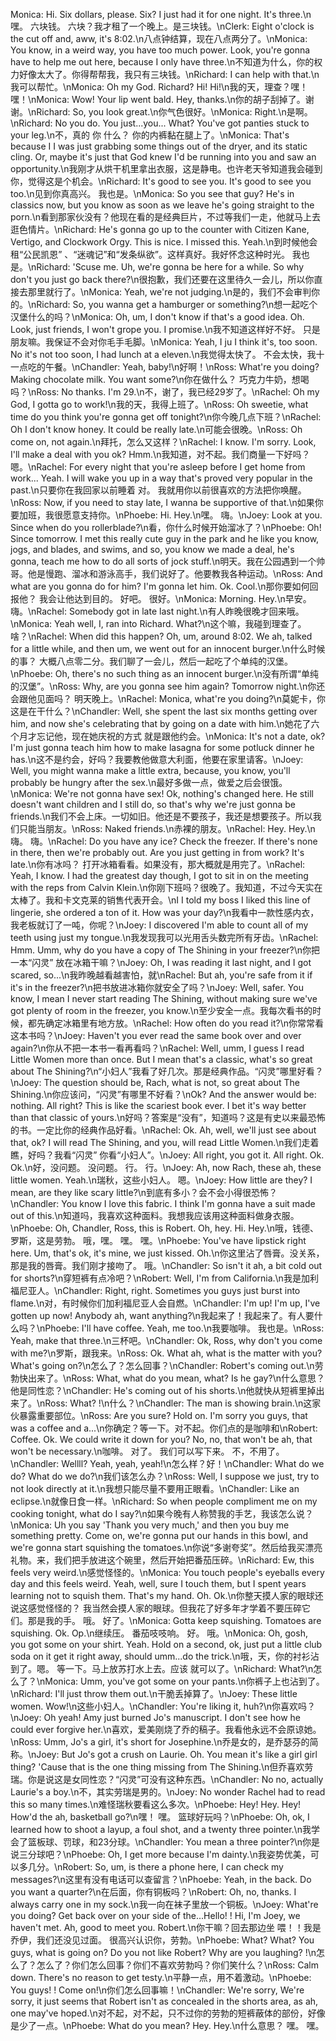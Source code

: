 Monica: Hi. Six dollars, please. Six? I just had it for one night. It's three.\n嘿。 六块钱。 六块？我才租了一个晚上。是三块钱。\nClerk: Eight o'clock is the cut off and, aww, it's 8:02.\n八点钟结算，现在八点两分了。\nMonica: You know, in a weird way, you have too much power. Look, you're gonna have to help me out here, because I only have three.\n不知道为什么，你的权力好像太大了。你得帮帮我，我只有三块钱。\nRichard: I can help with that.\n我可以帮忙。\nMonica: Oh my God. Richard? Hi! Hi!\n我的天，理查？嘿！ 嘿！\nMonica: Wow! Your lip went bald. Hey, thanks.\n你的胡子刮掉了。谢谢。\nRichard: So, you look great.\n你气色很好。\nMonica: Right.\n是啊。\nRichard: No you do. You just...you... What? You've got panties stuck to your leg.\n不，真的 你 什么？ 你的内裤黏在腿上了。\nMonica: That's because I I was just grabbing some things out of the dryer, and its static cling. Or, maybe it's just that God knew I'd be running into you and saw an opportunity.\n我刚才从烘干机里拿出衣服，这是静电。也许老天爷知道我会碰到你，觉得这是个机会。\nRichard: It's good to see you. It's good to see you too.\n见到你真高兴。 我也是。\nMonica: So you see that guy? He's in classics now, but you know as soon as we leave he's going straight to the porn.\n看到那家伙没有？他现在看的是经典巨片，不过等我们一走，他就马上去逛色情片。\nRichard: He's gonna go up to the counter with Citizen Kane, Vertigo, and Clockwork Orgy. This is nice. I missed this. Yeah.\n到时候他会租“公民凯恩” 、“迷魂记”和“发条纵欲”。这样真好。我好怀念这种时光。 我也是。\nRichard: 'Scuse me. Uh, we're gonna be here for a while. So why don't you just go back there?\n很抱歉，我们还要在这里待久一会儿，所以你直接去那里就行了。\nMonica: Yeah, we're not judging.\n是的，我们不会审判你的。\nRichard: So, you wanna get a hamburger or something?\n想一起吃个汉堡什么的吗？\nMonica: Oh, um, I don't know if that's a good idea. Oh. Look, just friends, I won't grope you. I promise.\n我不知道这样好不好。 只是朋友嘛。我保证不会对你毛手毛脚。\nMonica: Yeah, I ju I think it's, too soon. No it's not too soon, I had lunch at a eleven.\n我觉得太快了。 不会太快，我十一点吃的午餐。\nChandler: Yeah, baby!\n好啊！\nRoss: What're you doing? Making chocolate milk. You want some?\n你在做什么？ 巧克力牛奶，想喝吗？\nRoss: No thanks. I'm 29.\n不，谢了，我已经29岁了。\nRachel: Oh my God, I gotta go to work!\n我的天，我得上班了。\nRoss: Oh sweetie, what time do you think you're gonna get off tonight?\n你今晚几点下班？\nRachel: Oh I don't know honey. It could be really late.\n可能会很晚。\nRoss: Oh come on, not again.\n拜托，怎么又这样？\nRachel: I know. I'm sorry. Look, I'll make a deal with you ok? Hmm.\n我知道，对不起。我们商量一下好吗？ 嗯。\nRachel: For every night that you're asleep before I get home from work... Yeah. I will wake you up in a way that's proved very popular in the past.\n只要你在我回家以前睡着 对。 我就用你以前很喜欢的方法把你唤醒。\nRoss: Now, if you need to stay late, I wanna be supportive of that.\n如果你要加班，我很愿意支持你。\nPhoebe: Hi. Hey.\n嘿。 嗨。\nJoey: Look at you. Since when do you rollerblade?\n看，你什么时候开始溜冰了？\nPhoebe: Oh! Since tomorrow. I met this really cute guy in the park and he like you know, jogs, and blades, and swims, and so, you know we made a deal, he's gonna, teach me how to do all sorts of jock stuff.\n明天。我在公园遇到一个帅哥。他是慢跑、溜冰和游泳高手，我们说好了。他要教我各种运动。\nRoss: And what are you gonna do for him? I'm gonna let him. Ok. Cool.\n那你要如何回报他？ 我会让他达到目的。 好吧。 很好。\nMonica: Morning. Hey.\n早安。 嗨。\nRachel: Somebody got in late last night.\n有人昨晚很晚才回来哦。\nMonica: Yeah well, I, ran into Richard. What?\n这个嘛，我碰到理查了。 啥？\nRachel: When did this happen? Oh, um, around 8:02. We ah, talked for a little while, and then um, we went out for an innocent burger.\n什么时候的事？ 大概八点零二分。我们聊了一会儿，然后一起吃了个单纯的汉堡。\nPhoebe: Oh, there's no such thing as an innocent burger.\n没有所谓“单纯的汉堡”。\nRoss: Why, are you gonna see him again? Tomorrow night.\n你还会跟他见面吗？ 明天晚上。\nRachel: Monica, what're you doing?\n莫妮卡，你这是在干什么？\nChandler: Well, she spent the last six months getting over him, and now she's celebrating that by going on a date with him.\n她花了六个月才忘记他，现在她庆祝的方式 就是跟他约会。\nMonica: It's not a date, ok? I'm just gonna teach him how to make lasagna for some potluck dinner he has.\n这不是约会，好吗？我要教他做意大利面，他要在家里请客。\nJoey: Well, you might wanna make a little extra, because, you know, you'll probably be hungry after the sex.\n最好多做一点，做爱之后会很饿。\nMonica: We're not gonna have sex! Ok, nothing's changed here. He still doesn't want children and I still do, so that's why we're just gonna be friends.\n我们不会上床。一切如旧。他还是不要孩子，我还是想要孩子。所以我们只能当朋友。\nRoss: Naked friends.\n赤裸的朋友。\nRachel: Hey. Hey.\n嗨。 嗨。\nRachel: Do you have any ice? Check the freezer. If there's none in there, then we're probably out. Are you just getting in from work? It's late.\n你有冰吗？ 打开冰箱看看。如果没有，那大概就是用完了。\nRachel: Yeah, I know. I had the greatest day though, I got to sit in on the meeting with the reps from Calvin Klein.\n你刚下班吗？很晚了。我知道，不过今天实在太棒了。我和卡文克莱的销售代表开会。\nI I told my boss I liked this line of lingerie, she ordered a ton of it. How was your day?\n我看中一款性感内衣，我老板就订了一吨，你呢？\nJoey: I discovered I'm able to count all of my teeth using just my tongue.\n我发现我可以光用舌头数完所有牙齿。\nRachel: Hmm. Umm, why do you have a copy of The Shining in your freezer?\n你把一本“闪灵” 放在冰箱干嘛？\nJoey: Oh, I was reading it last night, and I got scared, so...\n我昨晚越看越害怕，就\nRachel: But ah, you're safe from it if it's in the freezer?\n把书放进冰箱你就安全了吗？\nJoey: Well, safer. You know, I mean I never start reading The Shining, without making sure we've got plenty of room in the freezer, you know.\n至少安全一点。我每次看书的时候，都先确定冰箱里有地方放。\nRachel: How often do you read it?\n你常常看这本书吗？\nJoey: Haven't you ever read the same book over and over again?\n你从不把一本书一看再看吗？\nRachel: Well, umm, I guess I read Little Women more than once. But I mean that's a classic, what's so great about The Shining?\n“小妇人”我看了好几次。那是经典作品。“闪灵”哪里好看？\nJoey: The question should be, Rach, what is not, so great about The Shining.\n你应该问，“闪灵”有哪里不好看？\nOk? And the answer would be: nothing. All right? This is like the scariest book ever. I bet it's way better than that classic of yours.\n好吗？答案是“没有”，知道吗？这是有史以来最恐怖的书。一定比你的经典作品好看。\nRachel: Ok. Ah, well, we'll just see about that, ok? I will read The Shining, and you, will read Little Women.\n我们走着瞧，好吗？我看“闪灵” 你看“小妇人”。\nJoey: All right, you got it. All right. Ok. Ok.\n好，没问题。 没问题。 行。 行。\nJoey: Ah, now Rach, these ah, these little women. Yeah.\n瑞秋，这些小妇人。 嗯。\nJoey: How little are they? I mean, are they like scary little?\n到底有多小？会不会小得很恐怖？\nChandler: You know I love this fabric. I think I'm gonna have a suit made out of this.\n知道吗，我喜欢这种面料。我想我应该用这种面料做身衣服。\nPhoebe: Oh, Chandler, Ross, this is Robert. Oh, hey. Hi. Hey.\n哦，钱德、罗斯，这是劳勃。 哦，嘿。 嘿。 嘿。\nPhoebe: You've have lipstick right here. Um, that's ok, it's mine, we just kissed. Oh.\n你这里沾了唇膏。没关系，那是我的唇膏。我们刚才接吻了。 哦。\nChandler: So isn't it ah, a bit cold out for shorts?\n穿短裤有点冷吧？\nRobert: Well, I'm from California.\n我是加利福尼亚人。\nChandler: Right, right. Sometimes you guys just burst into flame.\n对，有时候你们加利福尼亚人会自燃。\nChandler: I'm up! I'm up, I've gotten up now! Anybody ah, want anything?\n我起来了！我起来了。有人要什么吗？\nPhoebe: I'll have coffee. Yeah, me too.\n我要咖啡。 我也是。\nRoss: Yeah, make that three.\n三杯吧。\nChandler: Ok, Ross, why don't you come with me?\n罗斯，跟我来。\nRoss: Ok. What ah, what is the matter with you? What's going on?\n怎么了？怎么回事？\nChandler: Robert's coming out.\n劳勃快出来了。\nRoss: What, what do you mean, what? Is he gay?\n什么意思？他是同性恋？\nChandler: He's coming out of his shorts.\n他就快从短裤里掉出来了。\nRoss: What? !\n什么？\nChandler: The man is showing brain.\n这家伙暴露重要部位。\nRoss: Are you sure? Hold on. I'm sorry you guys, that was a coffee and a...\n你确定？等一下。对不起。你们点的是咖啡和\nRobert: Coffee. Ok. We could write it down for you? No, no, that won't be ah, that won't be necessary.\n咖啡。 对了。 我们可以写下来。 不，不用了。\nChandler: Wellll? Yeah, yeah, yeah!\n怎么样？好！\nChandler: What do we do? What do we do?\n我们该怎么办？\nRoss: Well, I suppose we just, try to not look directly at it.\n我想只能尽量不要用正眼看。\nChandler: Like an eclipse.\n就像日食一样。\nRichard: So when people compliment me on my cooking tonight, what do I say?\n如果今晚有人称赞我的手艺，我该怎么说？\nMonica: Uh you say 'Thank you very much,' and then you buy me something pretty. Come on, we're gonna put our hands in this bowl, and we're gonna start squishing the tomatoes.\n你说“多谢夸奖”。然后给我买漂亮礼物。来，我们把手放进这个碗里，然后开始把番茄压碎。\nRichard: Ew, this feels very weird.\n感觉怪怪的。\nMonica: You touch people's eyeballs every day and this feels weird. Yeah, well, sure I touch them, but I spent years learning not to squish them. That's my hand. Oh. Ok.\n你整天摸人家的眼球还说这感觉怪怪的？ 我当然会摸人家的眼球。但我花了好多年才学着不要压碎它们。那是我的手。 哦。 好了。\nMonica: Gotta keep squishing. Tomatoes are squishing. Ok. Op.\n继续压。 番茄吱吱响。 好。 哦。\nMonica: Oh, gosh, you got some on your shirt. Yeah. Hold on a second, ok, just put a little club soda on it get it right away, should umm...do the trick.\n哦，天，你的衬衫沾到了。嗯。 等一下。马上放苏打水上去。应该 就可以了。\nRichard: What?\n怎么了？\nMonica: Umm, you've got some on your pants.\n你裤子上也沾到了。\nRichard: I'll just throw them out.\n干脆丢掉算了。\nJoey: These little women. Wow!\n这些小妇人。\nChandler: You're liking it, huh?\n你喜欢吗？\nJoey: Oh yeah! Amy just burned Jo's manuscript. I don't see how he could ever forgive her.\n喜欢，爱美刚烧了乔的稿子。我看他永远不会原谅她。\nRoss: Umm, Jo's a girl, it's short for Josephine.\n乔是女的，是乔瑟芬的简称。\nJoey: But Jo's got a crush on Laurie. Oh. You mean it's like a girl girl thing? 'Cause that is the one thing missing from The Shining.\n但乔喜欢劳瑞。你是说这是女同性恋？“闪灵”可没有这种东西。\nChandler: No no, actually Laurie's a boy.\n不，其实劳瑞是男的。\nJoey: No wonder Rachel had to read this so many times.\n难怪瑞秋要看这么多次。\nPhoebe: Hey! Hey. Hey! How'd the ah, basketball go?\n嘿！ 嘿。 篮球好玩吗？\nPhoebe: Oh, ok, I learned how to shoot a layup, a foul shot, and a twenty three pointer.\n我学会了篮板球、罚球，和23分球。\nChandler: You mean a three pointer?\n你是说三分球吧？\nPhoebe: Oh, I get more because I'm dainty.\n我姿势优美，可以多几分。\nRobert: So, um, is there a phone here, I can check my messages?\n这里有没有电话可以查留言？\nPhoebe: Yeah, in the back. Do you want a quarter?\n在后面，你有铜板吗？\nRobert: Oh, no, thanks. I always carry one in my sock.\n我一向在袜子里放一个铜板。\nJoey: What're you doing? Get back over on your side of the...Hello! ! Hi, I'm Joey, we haven't met. Ah, good to meet you. Robert.\n你干嘛？回去那边坐 喂！！我是乔伊，我们还没见过面。 很高兴认识你，劳勃。\nPhoebe: What? What? You guys, what is going on? Do you not like Robert? Why are you laughing? !\n怎么了？怎么了？你们怎么回事？你们不喜欢劳勃吗？你们笑什么？\nRoss: Calm down. There's no reason to get testy.\n平静一点，用不着激动。\nPhoebe: You guys! ! Come on!\n你们怎么回事嘛！\nChandler: We're sorry, We're sorry, it just seems that Robert isn't as concealed in the shorts area, as ah, one may've hoped.\n对不起，对不起，只不过你的劳勃的短裤蔽体的部份，好像是少了一点。\nPhoebe: What do you mean? Hey. Hey.\n什么意思？ 嘿。 嘿。
        